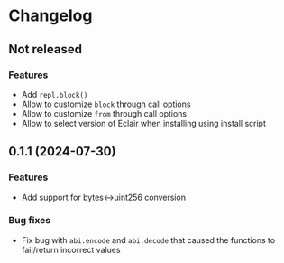# Changelog

## Not released

### Features

* Add `repl.block()`
* Allow to customize `block` through call options
* Allow to customize `from` through call options
* Allow to select version of Eclair when installing using install script

## 0.1.1 (2024-07-30)

### Features

* Add support for bytes<->uint256 conversion

### Bug fixes

* Fix bug with `abi.encode` and `abi.decode` that caused the functions to fail/return incorrect values
